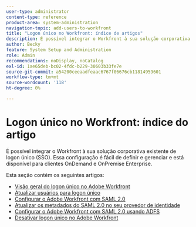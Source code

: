 ```yaml
---
user-type: administrator
content-type: reference
product-area: system-administration
navigation-topic: add-users-to-workfront
title: "Logon único no Workfront: índice de artigos"
description: É possível integrar o Workfront à sua solução corporativa de SSO existente. Essa configuração é fácil de definir e gerenciar e está disponível para clientes OnDemand e OnPremise Enterprise.
author: Becky
feature: System Setup and Administration
role: Admin
recommendations: noDisplay, noCatalog
exl-id: 1ae65deb-bc02-4fdc-b229-30603b33fe7e
source-git-commit: a54200ceeaadfeaac6767f06676cb11814959601
workflow-type: tm+mt
source-wordcount: '118'
ht-degree: 0%

---
```


# Logon único no Workfront: índice do artigo

<!-- Audited: 05/2024 -->

É possível integrar o Workfront à sua solução corporativa existente de logon único (SSO). Essa configuração é fácil de definir e gerenciar e está disponível para clientes OnDemand e OnPremise Enterprise.

Esta seção contém os seguintes artigos:

* [Visão geral do logon único no Adobe Workfront](../../../administration-and-setup/add-users/single-sign-on/sso-in-workfront.md)
* [Atualizar usuários para logon único](../../../administration-and-setup/add-users/single-sign-on/update-users-sso.md)
* [Configurar o Adobe Workfront com SAML 2.0](../../../administration-and-setup/add-users/single-sign-on/configure-workfront-saml-2.md)
* [Atualizar os metadados do SAML 2.0 no seu provedor de identidade](../../../administration-and-setup/add-users/single-sign-on/update-saml-2-metadata-ip.md)
* [Configurar o Adobe Workfront com SAML 2.0 usando ADFS](../../../administration-and-setup/add-users/single-sign-on/configure-workfront-saml-2-adfs.md)
* [Desativar logon único no Adobe Workfront](../../../administration-and-setup/add-users/single-sign-on/deactivate-sso.md)

